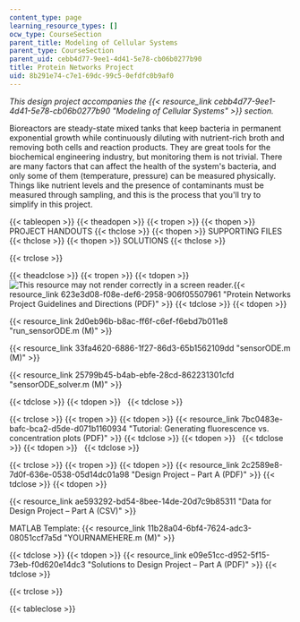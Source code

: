 ```yaml
---
content_type: page
learning_resource_types: []
ocw_type: CourseSection
parent_title: Modeling of Cellular Systems
parent_type: CourseSection
parent_uid: cebb4d77-9ee1-4d41-5e78-cb06b0277b90
title: Protein Networks Project
uid: 8b291e74-c7e1-69dc-99c5-0efdfc0b9af0
---
```


_This design project accompanies the {{< resource_link cebb4d77-9ee1-4d41-5e78-cb06b0277b90 "Modeling of Cellular Systems" >}} section._

Bioreactors are steady-state mixed tanks that keep bacteria in permanent exponential growth while continuously diluting with nutrient-rich broth and removing both cells and reaction products. They are great tools for the biochemical engineering industry, but monitoring them is not trivial. There are many factors that can affect the health of the system's bacteria, and only some of them (temperature, pressure) can be measured physically. Things like nutrient levels and the presence of contaminants must be measured through sampling, and this is the process that you'll try to simplify in this project.

{{< tableopen >}}
{{< theadopen >}}
{{< tropen >}}
{{< thopen >}}
PROJECT HANDOUTS
{{< thclose >}}
{{< thopen >}}
SUPPORTING FILES
{{< thclose >}}
{{< thopen >}}
SOLUTIONS
{{< thclose >}}

{{< trclose >}}

{{< theadclose >}}
{{< tropen >}}
{{< tdopen >}}
![This resource may not render correctly in a screen reader.](/images/inacessible.gif){{< resource_link 623e3d08-f08e-def6-2958-906f05507961 "Protein Networks Project Guidelines and Directions (PDF)" >}}
{{< tdclose >}}
{{< tdopen >}}


{{< resource_link 2d0eb96b-b8ac-ff6f-c6ef-f6ebd7b011e8 "run\_sensorODE.m (M)" >}}

{{< resource_link 33fa4620-6886-1f27-86d3-65b1562109dd "sensorODE.m (M)" >}}

{{< resource_link 25799b45-b4ab-ebfe-28cd-862231301cfd "sensorODE\_solver.m (M)" >}}


{{< tdclose >}}
{{< tdopen >}}
 
{{< tdclose >}}

{{< trclose >}}
{{< tropen >}}
{{< tdopen >}}
{{< resource_link 7bc0483e-bafc-bca2-d5de-d071b1160934 "Tutorial: Generating fluorescence vs. concentration plots (PDF)" >}}
{{< tdclose >}}
{{< tdopen >}}
 
{{< tdclose >}}
{{< tdopen >}}
 
{{< tdclose >}}

{{< trclose >}}
{{< tropen >}}
{{< tdopen >}}
{{< resource_link 2c2589e8-7d0f-636e-0538-05d14dc01a98 "Design Project – Part A (PDF)" >}}
{{< tdclose >}}
{{< tdopen >}}


{{< resource_link ae593292-bd54-8bee-14de-20d7c9b85311 "Data for Design Project – Part A (CSV)" >}}

MATLAB Template: {{< resource_link 11b28a04-6bf4-7624-adc3-08051ccf7a5d "YOURNAMEHERE.m (M)" >}}


{{< tdclose >}}
{{< tdopen >}}
{{< resource_link e09e51cc-d952-5f15-73eb-f0d620e14dc3 "Solutions to Design Project – Part A (PDF)" >}}
{{< tdclose >}}

{{< trclose >}}

{{< tableclose >}}